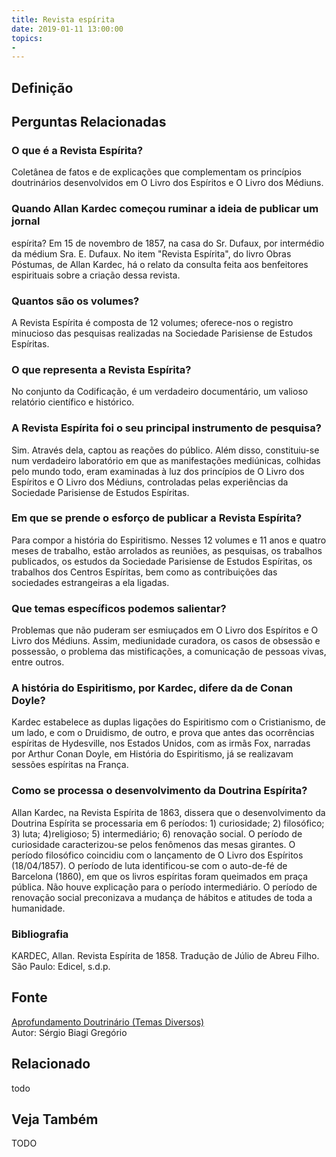 ```yaml
---
title: Revista espírita
date: 2019-01-11 13:00:00
topics: 
- 
---
```


## Definição


## Perguntas Relacionadas

### O que é a Revista Espírita?
Coletânea de fatos e de explicações que complementam os princípios
doutrinários desenvolvidos em O Livro dos Espíritos e O Livro dos
Médiuns.

### Quando Allan Kardec começou ruminar a ideia de publicar um jornal
espírita?
Em 15 de novembro de 1857, na casa do Sr. Dufaux, por intermédio da
médium Sra. E. Dufaux. No item "Revista Espírita", do livro Obras
Póstumas, de Allan Kardec, há o relato da consulta feita aos
benfeitores espirituais sobre a criação dessa revista.

### Quantos são os volumes?
A Revista Espírita é composta de 12 volumes; oferece-nos o registro
minucioso das pesquisas realizadas na Sociedade Parisiense de Estudos
Espíritas.

### O que representa a Revista Espírita?
No conjunto da Codificação, é um verdadeiro documentário, um valioso
relatório científico e histórico.

### A Revista Espírita foi o seu principal instrumento de pesquisa?
Sim. Através dela, captou as reações do público. Além disso,
constituiu-se num verdadeiro laboratório em que as manifestações
mediúnicas, colhidas pelo mundo todo, eram examinadas à luz dos
princípios de O Livro dos Espíritos e O Livro dos Médiuns,
controladas pelas experiências da Sociedade Parisiense de Estudos
Espíritas.

### Em que se prende o esforço de publicar a Revista Espírita?
Para compor a história do Espiritismo. Nesses 12 volumes e 11 anos e
quatro meses de trabalho, estão arrolados as reuniões, as pesquisas, os
trabalhos publicados, os estudos da Sociedade Parisiense de Estudos
Espíritas, os trabalhos dos Centros Espíritas, bem como as contribuições
das sociedades estrangeiras a ela ligadas.

### Que temas específicos podemos salientar?
Problemas que não puderam ser esmiuçados em O Livro dos Espíritos e O
Livro dos Médiuns. Assim, mediunidade curadora, os casos de obsessão e
possessão, o problema das mistificações, a comunicação de pessoas vivas,
entre outros.

### A história do Espiritismo, por Kardec, difere da de Conan Doyle?
Kardec estabelece as duplas ligações do Espiritismo com o Cristianismo,
de um lado, e com o Druidismo, de outro, e prova que antes das
ocorrências espíritas de Hydesville, nos Estados Unidos, com as irmãs
Fox, narradas por Arthur Conan Doyle, em História do Espiritismo, já
se realizavam sessões espíritas na França.

### Como se processa o desenvolvimento da Doutrina Espírita?
Allan Kardec, na Revista Espírita de 1863, dissera que o
desenvolvimento da Doutrina Espírita se processaria em 6 períodos: 1)
curiosidade; 2) filosófico; 3) luta; 4)religioso; 5)
intermediário; 6) renovação social. O período de curiosidade
caracterizou-se pelos fenômenos das mesas girantes. O período
filosófico coincidiu com o lançamento de O Livro dos Espíritos
(18/04/1857). O período de luta identificou-se com o auto-de-fé de
Barcelona (1860), em que os livros espíritas foram queimados em praça
pública. Não houve explicação para o período intermediário. O período
de renovação social preconizava a mudança de hábitos e atitudes de
toda a humanidade.


### Bibliografia
KARDEC, Allan. Revista Espírita de 1858. Tradução de Júlio de Abreu
Filho. São Paulo: Edicel, s.d.p.

## Fonte
[Aprofundamento Doutrinário (Temas Diversos)](https://sites.google.com/view/aprofundamentodoutrinario/revista-espírita)  
Autor: Sérgio Biagi Gregório



## Relacionado
todo

## Veja Também
TODO


